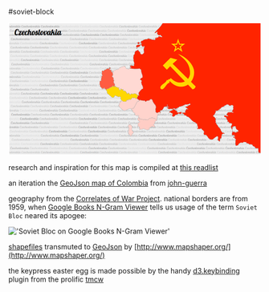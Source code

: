 #soviet-block

!['preview.png'](images/preview.png)

research and inspiration for this map is compiled at [this readlist](http://readlists.com/481a2657)

an iteration the [GeoJson map of Colombia](http://bl.ocks.org/john-guerra/43c7656821069d00dcbc) from [john-guerra](http://bl.ocks.org/john-guerra)

geography from the [Correlates of War Project](http://correlatesofwar.org/history).  national borders are from 1959, when [Google Books N-Gram Viewer](https://books.google.com/ngrams/graph?content=soviet+bloc&year_start=1908&year_end=2016&corpus=15&smoothing=3&share=&direct_url=t1%3B%2Csoviet%20bloc%3B%2Cc0) tells us usage of the term `Soviet Bloc` neared its apogee:

!['Soviet Bloc on Google Books N-Gram Viewer'](http://i.imgur.com/JILVfjg.png)

[shapefiles](http://downloads.weidmann.ws/cshapes/Shapefiles/) transmuted to [GeoJson](https://github.com/micahstubbs/soviet-block/blob/master/sovietBloc-30pc.json) by [http://www.mapshaper.org/](http://www.mapshaper.org/)

the keypress easter egg is made possible by the handy [d3.keybinding](http://bl.ocks.org/tmcw/4444952) plugin from the prolific [tmcw](http://bl.ocks.org/tmcw)